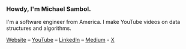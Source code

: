 ### Howdy, I'm Michael Sambol.

I'm a software engineer from America. I make YouTube videos on data structures and algorithms.

[Website](https://michaelsambol.com/) – [YouTube](https://www.youtube.com/@MichaelSambol) – [LinkedIn](https://www.linkedin.com/in/michael-sambol) – [Medium](https://michaelsambol.medium.com/) - [X](https://twitter.com/MikeSambol)
